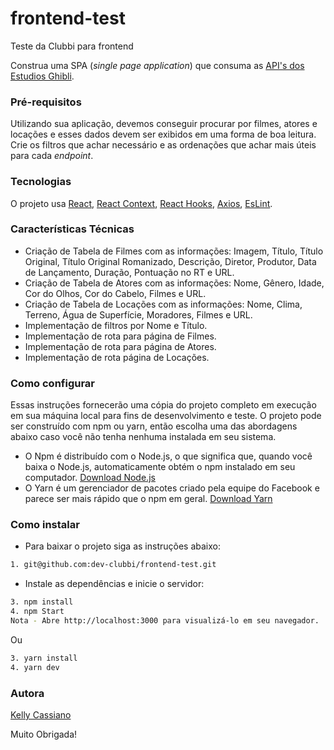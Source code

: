 # frontend-test
Teste da Clubbi para frontend

Construa uma SPA (_single page application_) que consuma as [API's dos Estudios Ghibli](https://ghibliapi.herokuapp.com/).


### Pré-requisitos

Utilizando sua aplicação, devemos conseguir procurar por filmes, atores e locações e esses dados devem ser exibidos em uma forma de boa leitura.
Crie os filtros que achar necessário e as ordenações que achar mais úteis para cada _endpoint_.


### Tecnologias

O projeto usa [React](https://pt-br.reactjs.org/), [React Context](https://reactjs.org/docs/context.html), [React Hooks](https://reactjs.org/docs/hooks-intro.html), [Axios](https://axios-http.com/ptbr/docs/intro), [EsLint](https://eslint.org/).


### Características Técnicas

- Criação de Tabela de Filmes com as informações: Imagem, Título, Título Original, Título Original Romanizado, Descrição, Diretor, Produtor, Data de Lançamento, Duração, Pontuação no RT e URL.
- Criação de Tabela de Atores com as informações: Nome, Gênero, Idade, Cor do Olhos, Cor do Cabelo, Filmes e URL.
- Criação de Tabela de Locações com as informações: Nome, Clima, Terreno, Água de Superfície, Moradores, Filmes e URL.
- Implementação de filtros por Nome e Título.
- Implementação de rota para página de Filmes.
- Implementação de rota para página de Atores.
- Implementação de rota página de Locações.

### Como configurar

Essas instruções fornecerão uma cópia do projeto completo em execução em sua máquina local para fins de desenvolvimento e teste.
O projeto pode ser construído com npm ou yarn, então escolha uma das abordagens abaixo caso você não tenha nenhuma instalada em seu sistema.

- O Npm é distribuído com o Node.js, o que significa que, quando você baixa o Node.js, automaticamente obtém o npm instalado em seu computador. [Download Node.js](https://nodejs.org/en/download/)
- O Yarn é um gerenciador de pacotes criado pela equipe do Facebook e parece ser mais rápido que o npm em geral. [Download Yarn](https://classic.yarnpkg.com/en/docs/install#debian-stable)

### Como instalar

- Para baixar o projeto siga as instruções abaixo:

```bash
1. git@github.com:dev-clubbi/frontend-test.git
```

- Instale as dependências e inicie o servidor:

```bash
3. npm install
4. npm Start
Nota - Abre http://localhost:3000 para visualizá-lo em seu navegador.
```

Ou

```bash
3. yarn install
4. yarn dev
```

### Autora

[Kelly Cassiano](https://github.com/KeuCassie)

Muito Obrigada!
